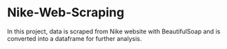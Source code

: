 # Nike-Web-Scraping
In this project, data is scraped from Nike website with BeautifulSoap and is converted into a dataframe for further analysis.
